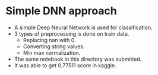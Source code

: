 # Simple DNN approach

- A simple Deep Neural Network is used for classification.
- 3 types of preprocessing is done on train data.
  - Replacing nan with 0.
  - Converting string values.
  - Min max normalization.
- The same notebook in this directory was submitted. 
- It was able to get 0.77511 score in kaggle.